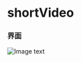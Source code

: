 # shortVideo

### 界面

![Image text](https://github.com/7bs2/shortVideo/blob/main/img/%E5%8A%A8%E7%94%BB.gif)

